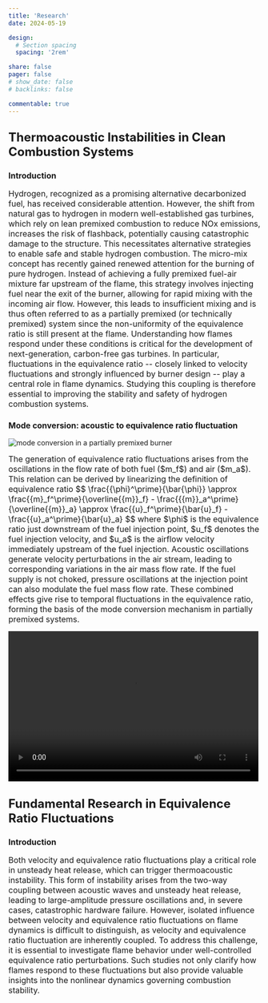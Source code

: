 ```yaml
---
title: 'Research'
date: 2024-05-19

design:
  # Section spacing
  spacing: '2rem'

share: false
pager: false
# show_date: false
# backlinks: false

commentable: true
---
```


## <font size=5>Thermoacoustic Instabilities in Clean Combustion Systems</font>
### <font size=3>Introduction</font>
<font size=3>
Hydrogen, recognized as a promising alternative decarbonized fuel, has received considerable attention. However, the shift from natural gas to hydrogen in modern well-established gas turbines, which rely on lean premixed combustion to reduce NOx emissions, increases the risk of flashback, potentially causing catastrophic damage to the structure. This necessitates alternative strategies to enable safe and stable hydrogen combustion. The micro-mix concept has recently gained renewed attention for the burning of pure hydrogen. Instead of achieving a fully premixed fuel-air mixture far upstream of the flame, this strategy involves injecting fuel near the exit of the burner, allowing for rapid mixing with the incoming air flow. However, this leads to insufficient mixing and is thus often referred to as a partially premixed (or technically premixed) system since the non-uniformity of the equivalence ratio is still present at the flame. Understanding how flames respond under these conditions is critical for the development of next-generation, carbon-free gas turbines. In particular, fluctuations in the equivalence ratio -- closely linked to velocity fluctuations and strongly influenced by burner design -- play a central role in flame dynamics. Studying this coupling is therefore essential to improving the stability and safety of hydrogen combustion systems.
</font>

### <font size=3>Mode conversion: acoustic to equivalence ratio fluctuation</font>
![<font size=3>mode conversion in a partially premixed burner</font>](/uploads/Images/GenerationOfEQR.png)

<font size=3>
The generation of equivalence ratio fluctuations arises from the oscillations in the flow rate of both fuel ($m_f$) and air ($m_a$). This relation can be derived by linearizing the definition of equivalence ratio
$$
 \frac{{\phi}^\prime}{\bar{\phi}} \approx \frac{{m}_f^\prime}{\overline{{m}}_f} - \frac{{{m}}_a^\prime}{\overline{{m}}_a} \approx \frac{{u}_f^\prime}{\bar{u}_f} - \frac{{u}_a^\prime}{\bar{u}_a}
$$
where $\phi$ is the equivalence ratio just downstream of the fuel injection point, $u_f$ denotes the fuel injection velocity, and $u_a$ is the airflow velocity immediately upstream of the fuel injection. Acoustic oscillations generate velocity perturbations in the air stream, leading to corresponding variations in the air mass flow rate. If the fuel supply is not choked, pressure oscillations at the injection point can also modulate the fuel mass flow rate. These combined effects give rise to temporal fluctuations in the equivalence ratio, forming the basis of the mode conversion mechanism in partially premixed systems. 
</font>

<video src="/assets/video/MultiNozzle_1400Hz.mp4" controls="controls" width="500" height="300"></video>

## <font size=5>Fundamental Research in Equivalence Ratio Fluctuations</font>
### <font size=3>Introduction</font>
<font size=3>
Both velocity and equivalence ratio fluctuations play a critical role in unsteady heat release, which can trigger thermoacoustic instability. This form of instability arises from the two-way coupling between acoustic waves and unsteady heat release, leading to large-amplitude pressure oscillations and, in severe cases, catastrophic hardware failure. However, isolated influence between velocity and equivalence ratio fluctuations on flame dynamics is difficult to distinguish, as velocity and equivalence ratio fluctuation are inherently coupled. To address this challenge, it is essential to investigate flame behavior under well-controlled equivalence ratio perturbations. Such studies not only clarify how flames respond to these fluctuations but also provide valuable insights into the nonlinear dynamics governing combustion stability.
</font>